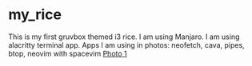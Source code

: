 # my_rice
This is my first gruvbox themed i3 rice. 
I am using Manjaro. 
I am using alacritty terminal app.
Apps I am using in photos: neofetch, cava, pipes, btop, neovim with spacevim
[Photo 1](https://github.com/GDMD69/my_rice.git/photo1.png)
